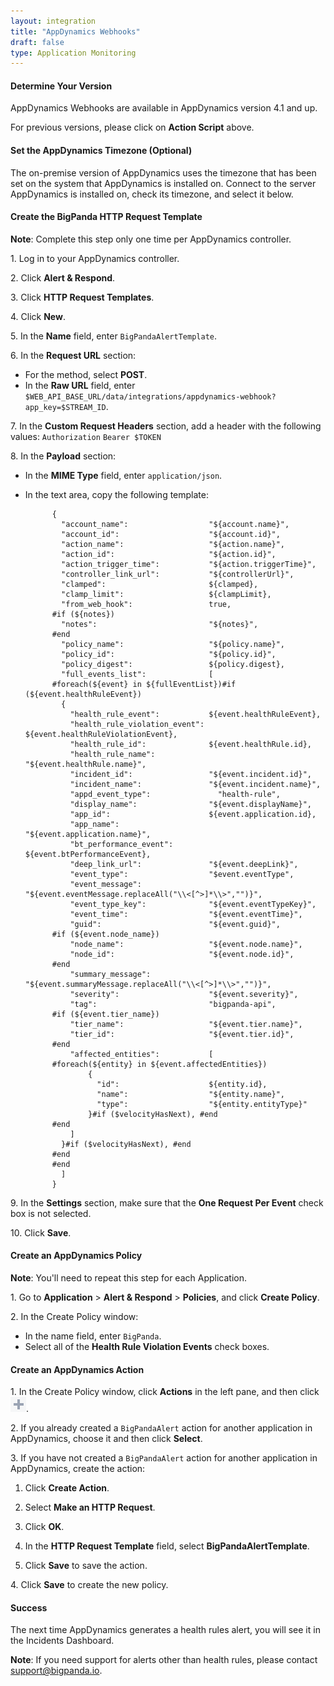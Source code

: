 ```yaml
---
layout: integration 
title: "AppDynamics Webhooks"
draft: false
type: Application Monitoring
---
```


#### Determine Your Version

AppDynamics Webhooks are available in AppDynamics version 4.1 and up.

For previous versions, please click on **Action Script** above.

<!-- section-separator -->

#### Set the AppDynamics Timezone (Optional)

The on-premise version of AppDynamics uses the timezone that has been set on the system that AppDynamics is installed on. Connect to the server AppDynamics is installed on, check its timezone, and select it below.

<!-- include 'integrations/appdynamics/appdynamics' -->

<!-- section-separator -->

#### Create the BigPanda HTTP Request Template

__Note__: Complete this step only one time per AppDynamics controller.

1\. Log in to your AppDynamics controller.

2\. Click **Alert & Respond**.

3\. Click **HTTP Request Templates**.

4\. Click **New**.

5\. In the **Name** field, enter `BigPandaAlertTemplate`.

6\. In the **Request URL** section:

* For the method, select **POST**.
* In the **Raw URL** field, enter `$WEB_API_BASE_URL/data/integrations/appdynamics-webhook?app_key=$STREAM_ID`.
    
7\. In the **Custom Request Headers** section, add a header with the following values:
    `Authorization`     `Bearer $TOKEN`
    
8\. In the **Payload** section:

* In the **MIME Type** field, enter `application/json`.
* In the text area, copy the following template:


            {
              "account_name":                  "${account.name}",
              "account_id":                    "${account.id}",
              "action_name":                   "${action.name}",
              "action_id":                     "${action.id}",
              "action_trigger_time":           "${action.triggerTime}",
              "controller_link_url":           "${controllerUrl}",
              "clamped":                       ${clamped},
              "clamp_limit":                   ${clampLimit},
              "from_web_hook":                 true,
            #if (${notes})
              "notes":                         "${notes}",
            #end
              "policy_name":                   "${policy.name}",
              "policy_id":                     "${policy.id}",
              "policy_digest":                 ${policy.digest},
              "full_events_list":              [
            #foreach(${event} in ${fullEventList})#if (${event.healthRuleEvent})
              {
                "health_rule_event":           ${event.healthRuleEvent},
                "health_rule_violation_event": ${event.healthRuleViolationEvent},
                "health_rule_id":              ${event.healthRule.id},
                "health_rule_name":            "${event.healthRule.name}",
                "incident_id":                 "${event.incident.id}",
                "incident_name":               "${event.incident.name}",
                "appd_event_type":               "health-rule",
                "display_name":                "${event.displayName}",
                "app_id":                      ${event.application.id},
                "app_name":                    "${event.application.name}",
                "bt_performance_event":        ${event.btPerformanceEvent},
                "deep_link_url":               "${event.deepLink}",
                "event_type":                  "$event.eventType",
                "event_message":               "${event.eventMessage.replaceAll("\\<[^>]*\\>","")}",
                "event_type_key":              "${event.eventTypeKey}",
                "event_time":                  "${event.eventTime}",
                "guid":                        "${event.guid}",
            #if (${event.node_name})
                "node_name":                   "${event.node.name}",
                "node_id":                     "${event.node.id}",
            #end
                "summary_message":             "${event.summaryMessage.replaceAll("\\<[^>]*\\>","")}",
                "severity":                    "${event.severity}",
                "tag":                         "bigpanda-api",
            #if (${event.tier_name})
                "tier_name":                   "${event.tier.name}",
                "tier_id":                     "${event.tier.id}",
            #end
                "affected_entities":           [
            #foreach(${entity} in ${event.affectedEntities})
                    {
                      "id":                    ${entity.id},
                      "name":                  "${entity.name}",
                      "type":                  "${entity.entityType}"
                    }#if ($velocityHasNext), #end
            #end
                ]
              }#if ($velocityHasNext), #end
            #end
            #end
              ]
            }


9\. In the **Settings** section, make sure that the **One Request Per Event** check box is not selected.

10\. Click **Save**.

<!-- section-separator -->

#### Create an AppDynamics Policy

__Note__: You'll need to repeat this step for each Application.

1\. Go to **Application** > **Alert & Respond** > **Policies**, and click **Create Policy**.

2\. In the Create Policy window:

* In the name field, enter `BigPanda`.
* Select all of the **Health Rule Violation Events** check boxes.

<!-- section-separator -->

#### Create an AppDynamics Action

1\. In the Create Policy window, click **Actions** in the left pane, and then click ![+](/media/appdynamics-plus.png).

2\. If you already created a `BigPandaAlert` action for another application in AppDynamics, choose it and then click **Select**.

3\. If you have not created a `BigPandaAlert` action for another application in AppDynamics, create the action:

  1. Click **Create Action**.
  
  2. Select **Make an HTTP Request**.
  
  3. Click **OK**.
  
  4. In the **HTTP Request Template** field, select **BigPandaAlertTemplate**.
  
  5. Click **Save** to save the action.

4\. Click **Save** to create the new policy.

<!-- section-separator -->

#### Success

The next time AppDynamics generates a health rules alert, you will see it in the Incidents Dashboard.

__Note__: If you need support for alerts other than health rules, please contact support@bigpanda.io.
